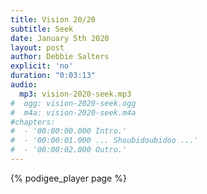 ```yaml
---
title: Vision 20/20
subtitle: Seek
date: January 5th 2020
layout: post
author: Debbie Salters
explicit: 'no'
duration: "0:03:13"
audio:
  mp3: vision-2020-seek.mp3
#  ogg: vision-2020-seek.ogg
#  m4a: vision-2020-seek.m4a
#chapters:
#  - '00:00:00.000 Intro.'
#  - '00:00:01.000 ... Shoubidoubidoo ...'
#  - '00:00:02.000 Outro.'
---
```


{% podigee_player page %}
